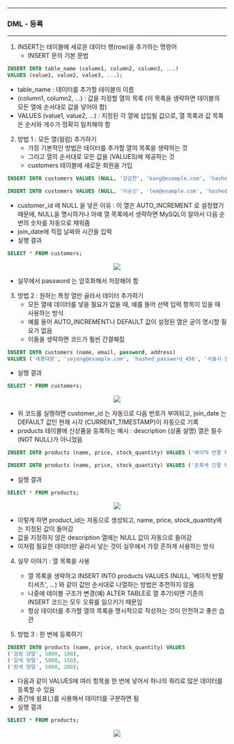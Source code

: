 -----
### DML - 등록
-----
1. INSERT는 테이블에 새로운 데이터 행(row)을 추가하는 명령어
   - INSERT 문의 기본 문법
```sql
INSERT INTO table_name (column1, column2, column3, ...)
VALUES (value1, value2, value3, ...);
```
   - table_name : 데이터를 추가할 테이블의 이름
   - (column1, column2, ...) : 값을 지정할 열의 목록 (이 목록을 생략하면 테이블의 모든 열에 순서대로 값을 넣어야 함)
   - VALUES (value1, value2, ...) : 지정된 각 열에 삽입될 값으로, 열 목록과 값 목록은 순서와 개수가 정확히 일치해야 함

2. 방법 1 : 모든 열(컬럼) 추가하기
   - 가장 기본적인 방법은 데이터를 추가할 열의 목록을 생략하는 것
   - 그리고 열의 순서대로 모든 값을 (VALUES)에 제공하는 것
   - customers 테이블에 새로운 회원을 가입
```sql
INSERT INTO customers VALUES (NULL, '강감찬', 'kang@example.com', 'hashed_password_123', '서울시 관악구', '2025-06-11 10:30:00');

INSERT INTO customers VALUES (NULL, '이순신', 'lee@example.com', 'hashed_password_123', '서울시 관악구', '2025-06-12 10:30:00');
```
   - customer_id 에 NULL 을 넣은 이유 : 이 열은 AUTO_INCREMENT 로 설정했기 때문에, NULL을 명시하거나 아예 열 목록에서 생략하면 MySQL이 알아서 다음 순번의 숫자를 자동으로 채워줌
   - join_date에 직접 날짜와 시간을 입력
   - 실행 결과
```sql
SELECT * FROM customers;
```
<div align="center">
<img src="https://github.com/user-attachments/assets/16fc5357-8e58-406e-8f96-43266b6cbe3f">
</div>

   - 실무에서 password 는 암호화해서 저장해야 함

3. 방법 2 : 원하는 특정 열만 골라서 데이터 추가하기
   - 모든 열에 데이터를 넣을 필요가 없을 때, 예를 들어 선택 입력 항목이 있을 때 사용하는 방식
   - 예를 들어 AUTO_INCREMENT나 DEFAULT 값이 설정된 열은 굳이 명시할 필요가 없음
   - 이들을 생략하면 코드가 훨씬 간결해짐
```sql
INSERT INTO customers (name, email, password, address)
VALUES ('세종대왕', 'sejong@example.com', 'hashed_password_456', '서울시 종로구');
```
   - 실행 결과
```sql
SELECT * FROM customers;
```
<div align="center">
<img src="https://github.com/user-attachments/assets/c5fde8fc-680a-47fb-88fc-0360e5ecddb8">
</div>

   - 위 코드를 실행하면 customer_id 는 자동으로 다음 번호가 부여되고, join_date 는 DEFAULT 값인 현재 시각 (CURRENT_TIMESTAMP)이 자동으로 기록
   - products 테이블에 신상품을 등록하는 예시 : description (상품 설명) 열은 필수(NOT NULL)가 아니었음
```sql
INSERT INTO products (name, price, stock_quantity) VALUES ('베이직 반팔 티셔츠', 19900, 200);

INSERT INTO products (name, price, stock_quantity) VALUES ('초록색 긴팔 티셔츠', 30000, 50);
```
   - 실행 결과
```sql
SELECT * FROM products;
```
<div align="center">
<img src="https://github.com/user-attachments/assets/86afc6a6-f3b2-4fbd-bc1b-32016bae8a9c">
</div>

   - 이렇게 하면 product_id는 자동으로 생성되고, name, price, stock_quantity에는 지정된 값이 들어감
   - 값을 지정하지 않은 description 열에는 NULL 값이 자동으로 들어감
   - 이처럼 필요한 데이터만 골라서 넣는 것이 실무에서 가장 흔하게 사용하는 방식

4. 실무 이야기 : 열 목록을 사용
   - 열 목록을 생략하고 INSERT INTO products VALUES (NULL, '베이직 반팔 티셔츠', ...) 와 같이 값만 순서대로 나열하는 방법은 추천하지 않음
   - 나중에 테이블 구조가 변경(예) ALTER TABLE로 열 추가)되면 기존의 INSERT 코드는 모두 오류를 일으키기 때문임
   - 항상 데이터를 추가할 열의 목록을 명시적으로 작성하는 것이 안전하고 좋은 습관

5. 방법 3 : 한 번에 등록하기
```sql
INSERT INTO products (name, price, stock_quantity) VALUES
('검정 양말', 5000, 100),
('갈색 양말', 5000, 150),
('흰색 양말', 5000, 200);
```

   - 다음과 같이 VALUES에 여러 항목을 한 번에 넣어서 하나의 쿼리로 많은 데이터를 등록할 수 있음
   - 중간에 쉼표(,)를 사용해서 데이터를 구분하면 됨
   - 실행 결과
```sql
SELECT * FROM products;
```

<div align="center">
<img src="https://github.com/user-attachments/assets/540042e5-fca8-4c7b-92ec-0cda6aa22e5f">
</div>

